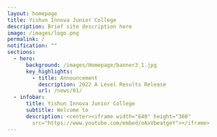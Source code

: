 ```yaml
---
layout: homepage
title: Yishun Innova Junior College
description: Brief site description here
image: /images/logo.png
permalink: /
notification: ""
sections:
  - hero:
      background: /images/Homepage/banner3_1.jpg
      key_highlights:
        - title: Announcement
          description: 2022 A Level Results Release
          url: /news/01/
  - infobar:
      title: Yishun Innova Junior College
      subtitle: Welcome to
      description: <center><iframe width="640" height="360"
        src="https://www.youtube.com/embed/oAxVbeatgeY"></iframe>
---
```

